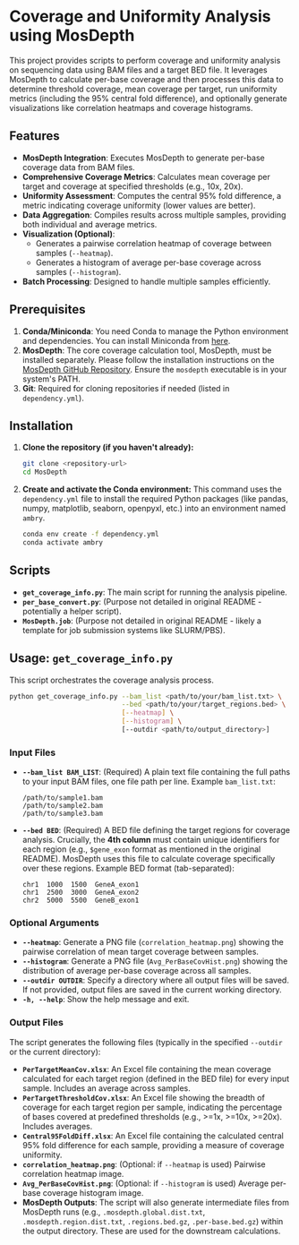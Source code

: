 # Coverage and Uniformity Analysis using MosDepth

This project provides scripts to perform coverage and uniformity analysis on sequencing data using BAM files and a target BED file. It leverages MosDepth to calculate per-base coverage and then processes this data to determine threshold coverage, mean coverage per target, run uniformity metrics (including the 95% central fold difference), and optionally generate visualizations like correlation heatmaps and coverage histograms.

## Features

*   **MosDepth Integration**: Executes MosDepth to generate per-base coverage data from BAM files.
*   **Comprehensive Coverage Metrics**: Calculates mean coverage per target and coverage at specified thresholds (e.g., 10x, 20x).
*   **Uniformity Assessment**: Computes the central 95% fold difference, a metric indicating coverage uniformity (lower values are better).
*   **Data Aggregation**: Compiles results across multiple samples, providing both individual and average metrics.
*   **Visualization (Optional)**:
    *   Generates a pairwise correlation heatmap of coverage between samples (`--heatmap`).
    *   Generates a histogram of average per-base coverage across samples (`--histogram`).
*   **Batch Processing**: Designed to handle multiple samples efficiently.

## Prerequisites

1.  **Conda/Miniconda**: You need Conda to manage the Python environment and dependencies. You can install Miniconda from [here](https://docs.conda.io/en/latest/miniconda.html).
2.  **MosDepth**: The core coverage calculation tool, MosDepth, must be installed separately. Please follow the installation instructions on the [MosDepth GitHub Repository](https://github.com/brentp/mosdepth). Ensure the `mosdepth` executable is in your system's PATH.
3.  **Git**: Required for cloning repositories if needed (listed in `dependency.yml`).

## Installation

1.  **Clone the repository (if you haven't already):**
    ```bash
    git clone <repository-url>
    cd MosDepth
    ```
2.  **Create and activate the Conda environment:**
    This command uses the `dependency.yml` file to install the required Python packages (like pandas, numpy, matplotlib, seaborn, openpyxl, etc.) into an environment named `ambry`.
    ```bash
    conda env create -f dependency.yml
    conda activate ambry
    ```

## Scripts

*   **`get_coverage_info.py`**: The main script for running the analysis pipeline.
*   **`per_base_convert.py`**: (Purpose not detailed in original README - potentially a helper script).
*   **`MosDepth.job`**: (Purpose not detailed in original README - likely a template for job submission systems like SLURM/PBS).

## Usage: `get_coverage_info.py`

This script orchestrates the coverage analysis process.

```bash
python get_coverage_info.py --bam_list <path/to/your/bam_list.txt> \
                            --bed <path/to/your/target_regions.bed> \
                            [--heatmap] \
                            [--histogram] \
                            [--outdir <path/to/output_directory>]
```

### Input Files

*   **`--bam_list BAM_LIST`**: (Required) A plain text file containing the full paths to your input BAM files, one file path per line.
    Example `bam_list.txt`:
    ```
    /path/to/sample1.bam
    /path/to/sample2.bam
    /path/to/sample3.bam
    ```
*   **`--bed BED`**: (Required) A BED file defining the target regions for coverage analysis. Crucially, the **4th column** must contain unique identifiers for each region (e.g., `$gene_exon` format as mentioned in the original README). MosDepth uses this file to calculate coverage specifically over these regions.
    Example BED format (tab-separated):
    ```
    chr1  1000  1500  GeneA_exon1
    chr1  2500  3000  GeneA_exon2
    chr2  5000  5500  GeneB_exon1
    ```

### Optional Arguments

*   **`--heatmap`**: Generate a PNG file (`correlation_heatmap.png`) showing the pairwise correlation of mean target coverage between samples.
*   **`--histogram`**: Generate a PNG file (`Avg_PerBaseCovHist.png`) showing the distribution of average per-base coverage across all samples.
*   **`--outdir OUTDIR`**: Specify a directory where all output files will be saved. If not provided, output files are saved in the current working directory.
*   **`-h, --help`**: Show the help message and exit.

### Output Files

The script generates the following files (typically in the specified `--outdir` or the current directory):

*   **`PerTargetMeanCov.xlsx`**: An Excel file containing the mean coverage calculated for each target region (defined in the BED file) for every input sample. Includes an average across samples.
*   **`PerTargetThresholdCov.xlsx`**: An Excel file showing the breadth of coverage for each target region per sample, indicating the percentage of bases covered at predefined thresholds (e.g., >=1x, >=10x, >=20x). Includes averages.
*   **`Central95FoldDiff.xlsx`**: An Excel file containing the calculated central 95% fold difference for each sample, providing a measure of coverage uniformity.
*   **`correlation_heatmap.png`**: (Optional: if `--heatmap` is used) Pairwise correlation heatmap image.
*   **`Avg_PerBaseCovHist.png`**: (Optional: if `--histogram` is used) Average per-base coverage histogram image.
*   **MosDepth Outputs**: The script will also generate intermediate files from MosDepth runs (e.g., `.mosdepth.global.dist.txt`, `.mosdepth.region.dist.txt`, `.regions.bed.gz`, `.per-base.bed.gz`) within the output directory. These are used for the downstream calculations.
